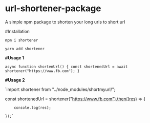 ﻿# url-shortener-package

A simple npm package to shorten your long urls to short url

#Installation

`npm i shortener`

`yarn add shortener`


**#Usage 1**


`async function shortenUrl() {
        const shortenedUrl = await shortener("https://www.fb.com");
    }`


**#Usage 2**

`import shortener from "../node_modules/shortmyurl/";

const shortenedUrl = shortener("https://www.fb.com").then((res) => {

        console.log(res);
        
    });`





